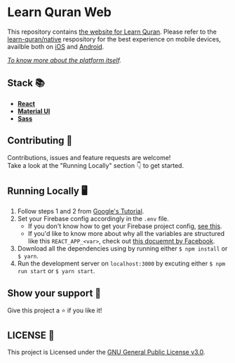 # Learn Quran Web
This repository contains [the website for Learn Quran](https://learn-quran-remastered.firebaseapp.com). Please refer to the [learn-quran/native](https://github.com/learn-quran/native) respository for the best experience on mobile devices, availble both on [iOS](https://url.to.app.store) and [Android](https://url.to.google.play).

*[To know more about the platform itself](https://github.com/learn-quran/learn-quran).*

## Stack 📚
- **[React](https://reactjs.org)**
- **[Material UI](https://material-ui.com)**
- **[Sass](https://github.com/sass)**

## Contributing 🤝
Contributions, issues and feature requests are welcome! <br>
Take a look at the "Running Locally" section 👇 to get started.

## Running Locally 🖥
1. Follow steps 1 and 2 from [Google's Tutorial](https://firebase.google.com/docs/web/setup).
2. Set your Firebase config accordingly in the `.env` file. 
	- If you don't know how to get your Firebase project config, [see this](https://support.google.com/firebase/answer/7015592). 
	- If you'd like to know more about why all the variables are structured like this `REACT_APP_<var>`, check out [this docuemnt by Facebook](https://facebook.github.io/create-react-app/docs/adding-custom-environment-variables).
3. Download all the dependencies using by running either `$ npm install` or `$ yarn`.
4. Run the development server on `localhost:3000` by excuting either `$ npm run start` or `$ yarn start`.

## Show your support 🥰
Give this project a  ⭐️ if you like it!

## LICENSE 📝
This project is Licensed under the [GNU General Public License v3.0](https://choosealicense.com/licenses/gpl-3.0/).
